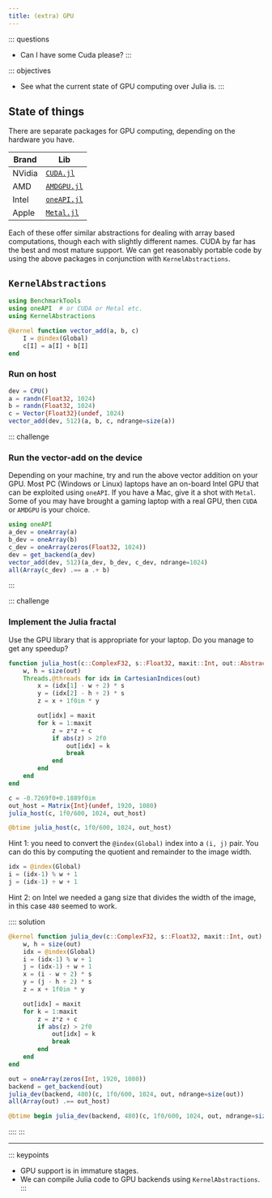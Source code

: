 ```yaml
---
title: (extra) GPU
---
```


::: questions
- Can I have some Cuda please?
:::

::: objectives
- See what the current state of GPU computing over Julia is.
:::

## State of things

There are separate packages for GPU computing, depending on the hardware you have.

| Brand | Lib |
|---|---|
| NVidia | [`CUDA.jl`](https://github.com/JuliaGPU/CUDA.jl) |
| AMD | [`AMDGPU.jl`](https://github.com/JuliaGPU/AMDGPU.jl) |
| Intel | [`oneAPI.jl`](https://github.com/JuliaGPU/oneAPI.jl) |
| Apple | [`Metal.jl`](https://github.com/JuliaGPU/Metal.jl) |

Each of these offer similar abstractions for dealing with array based computations, though each with slightly different names.
CUDA by far has the best and most mature support. We can get reasonably portable code by using the above packages in conjunction with `KernelAbstractions`.

## `KernelAbstractions`

```julia
using BenchmarkTools
using oneAPI  # or CUDA or Metal etc.
using KernelAbstractions
```

```julia
@kernel function vector_add(a, b, c)
    I = @index(Global)
    c[I] = a[I] + b[I]
end
```

### Run on host

```julia
dev = CPU()
a = randn(Float32, 1024)
b = randn(Float32, 1024)
c = Vector{Float32}(undef, 1024)
vector_add(dev, 512)(a, b, c, ndrange=size(a))
```

::: challenge
### Run the vector-add on the device
Depending on your machine, try and run the above vector addition on your GPU. Most PC (Windows or Linux) laptops have an on-board Intel GPU that can be exploited using `oneAPI`. If you have a Mac, give it a shot with `Metal`. Some of you may have brought a gaming laptop with a real GPU, then `CUDA` or `AMDGPU` is your choice.

```julia
using oneAPI
a_dev = oneArray(a)
b_dev = oneArray(b)
c_dev = oneArray(zeros(Float32, 1024))
dev = get_backend(a_dev)
vector_add(dev, 512)(a_dev, b_dev, c_dev, ndrange=1024)
all(Array(c_dev) .== a .+ b)
```
:::

::: challenge
### Implement the Julia fractal
Use the GPU library that is appropriate for your laptop. Do you manage to get any speedup? 

```julia
function julia_host(c::ComplexF32, s::Float32, maxit::Int, out::AbstractMatrix{Int})
	w, h = size(out)
	Threads.@threads for idx in CartesianIndices(out)
		x = (idx[1] - w ÷ 2) * s
		y = (idx[2] - h ÷ 2) * s
		z = x + 1f0im * y

		out[idx] = maxit
		for k = 1:maxit
			z = z*z + c
			if abs(z) > 2f0
				out[idx] = k
				break
			end
		end
	end
end

c = -0.7269f0+0.1889f0im
out_host = Matrix{Int}(undef, 1920, 1080)
julia_host(c, 1f0/600, 1024, out_host)
```

```julia
@btime julia_host(c, 1f0/600, 1024, out_host)
```

Hint 1: you need to convert the `@index(Global)` index into a `(i, j)` pair. You can do this by computing the quotient and remainder to the image width.

```julia
idx = @index(Global)
i = (idx-1) % w + 1
j = (idx-1) ÷ w + 1
```

Hint 2: on Intel we needed a gang size that divides the width of the image, in this case `480` seemed to work.

:::: solution

```julia
@kernel function julia_dev(c::ComplexF32, s::Float32, maxit::Int, out)
	w, h = size(out)
	idx = @index(Global)
	i = (idx-1) % w + 1
	j = (idx-1) ÷ w + 1
	x = (i - w ÷ 2) * s
	y = (j - h ÷ 2) * s
	z = x + 1f0im * y

	out[idx] = maxit
	for k = 1:maxit
		z = z*z + c
		if abs(z) > 2f0
			out[idx] = k
			break
		end
	end
end
```

```julia
out = oneArray(zeros(Int, 1920, 1080))
backend = get_backend(out)
julia_dev(backend, 480)(c, 1f0/600, 1024, out, ndrange=size(out))
all(Array(out) .== out_host)
```

```julia
@btime begin julia_dev(backend, 480)(c, 1f0/600, 1024, out, ndrange=size(out)); Array(out) end
```
::::
:::

---

::: keypoints
- GPU support is in immature stages.
- We can compile Julia code to GPU backends using `KernelAbstractions`.
:::
